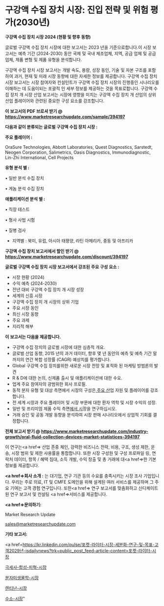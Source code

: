 # 구강액 수집 장치 시장: 진입 전략 및 위험 평가(2030년)

<strong>구강액 수집 장치 시장 2024 (현황 및 향후 동향)</strong>

글로벌 구강액 수집 장치 시장에 대한 보고서는 2023 년을 기준으로합니다.이 시장 보고서는 예측 기간 (2024-2030) 동안 국제 및 국내 제조업체, 지역, 공급 업체 및 공급 업체, 제품 변형 및 제품 유형을 분석합니다.

구강액 수집 장치 시장 보고서는 개발 속도, 용량, 성장 동인, 기술 및 자본 구조를 포함하여 과거, 현재 및 미래 시장 동향에 대한 자세한 정보를 제공합니다. 구강액 수집 장치 시장 보고서는 시장 참여자와 컨설턴트가 구강액 수집 장치 시장의 진행중인 시나리오를 이해하는 데 도움이되는 포괄적 인 세부 정보를 제공하는 것을 목표로합니다. 구강액 수집 장치 개 시장 산업 보고서는 시장에 영향을 미치는 구강액 수집 장치 개 산업의 상위 산업 플레이어와 관련된 중요한 구성 요소를 강조합니다.



<strong>이 보고서의 PDF 브로셔 받기 @ <a href=https://www.marketresearchupdate.com/sample/394197>https://www.marketresearchupdate.com/sample/394197</a></strong>



<strong>다음과 같이 분류되는 글로벌 구강액 수집 장치 시장 :</strong>



<strong>주요 플레이어 :</strong>

OraSure Technologies, Abbott Laboratories, Quest Diagnostics, Sarstedt, Neogen Corporation, Salimetrics, Oasis Diagnostics, Immunodiagnostic, Lin-Zhi International, Cell Projects



<strong>유형 분석 별 :</strong>

• 일반 분석 수집 장치

• 게놈 분석 수집 장치



<strong>애플리케이션 분석 별 :</strong>

• 직장 테스트

• 형사 사법 시험

• 질병 검사

<ul>
  <li>지역별 : 북미, 유럽, 아시아 태평양, 라틴 아메리카, 중동 및 아프리카</li>
</ul>


<strong>구강액 수집 장치 보고서에서 할인 받기 @ <a href=https://www.marketresearchupdate.com/discount/394197>https://www.marketresearchupdate.com/discount/394197</a></strong>



<strong>글로벌 구강액 수집 장치 시장 보고서에서 강조된 주요 구성 요소 :</strong>
<ul>
  <li>시장 현황 (2024)</li>
  <li>수익 예측 (2024-2030)</li>
  <li>전년 대비 구강액 수집 장치 개 시장 성장</li>
  <li>세계의 신흥 시장</li>
  <li>구강액 수집 장치 개 시장의 상위 기업</li>
  <li>주요 시장 동인</li>
  <li>최신 시장 동향</li>
  <li>주요 과제</li>
  <li>지리적 해부</li>
</ul>


<strong>이 보고서는 다음을 제공합니다.</strong>
<ul>
  <li>구강액 수집 장치의 글로벌 시장에 대한 심층적 개요.</li>
  <li>글로벌 산업 동향, 2015 년의 과거 데이터, 향후 몇 년 동안의 예측 및 예측 기간 말까지의 연간 복합 성장률 (CAGR) 예상치를 평가합니다.</li>
  <li>Global 구강액 수집 장치를위한 새로운 시장 전망 및 표적화 된 마케팅 방법론의 발견</li>
  <li>R &amp; D에 대한 논의, 신제품 출시 및 애플리케이션에 대한 수요.</li>
  <li>업계 주요 참여자의 광범위한 회사 프로필.</li>
  <li>동적 분자 유형 및 대상 측면에서 시장의 구성은<a href=> 주요 산</a>업 자원 및 플레이어를 강조합니다.</li>
  <li>전 세계 시장과 주요 플레이어 및 시장 부문에 대한 환자 역학 및 시장 수익의 성장.</li>
  <li>일반 및 프리미엄 제품 수익 측면<a href=>에서 시</a>장을 연구하십시오.</li>
  <li>거래 승인 및 공동 개발 동향을 분석하여 시장 판매 시나리오에서 상업적 기회를 결정합니다.</li>
</ul>



<strong>전체 보고서 받기 @ <a href=https://www.marketresearchupdate.com/industry-growth/oral-fluid-collection-devices-market-statistices-394197>https://www.marketresearchupdate.com/industry-growth/oral-fluid-collection-devices-market-statistices-394197</a></strong>

이 연구는<a href=> 산업 존중</a> 체인, 강력한 비즈니스 전략, 비용, 구조, 생성 제한, 운송, 시장 범위 및 제한 사용률을 통합합니다. 또한 시장 구성원 및 구성 프로파일 링, 연락처 데이터, 항목 / 혜택 침대, 소득 개발, 수익 창출 및 총 거래에 대<a href=>한 기본 </a>정보를 제공합니다.



<strong><a href=>회사 소</a>개 :</strong>
는 대기업, 연구 기관 등의 수요를 충족시키는 시장 조사 기업입니다. 우리는 주로 의료, IT 및 CMFE 도메인을 위해 설계된 여러 서비스를 제공하며 그 주요 기여는 고객 경험 연구입니다. 또한<a href=> 연구 보</a>고서를 맞춤화하고 신디케이트 된 연구 보고서 및 컨설팅 <a href=>서비스</a>를 제공합니다.



<strong><a href=>문의하기:</a></strong>

Market Research Update

sales@marketresearchupdate.com



<strong>기타 보고서:</strong>

<a href=https://kr.linkedin.com/pulse/포켓-라이터-시장-세분화-연구-및-목표-고객2029년-isdailynews?trk=public_post_feed-article-content>포켓-라이터-시장</a>

<a href=https://www.linkedin.com/pulse/극세사-합성-피혁-시장-현재-및-미래-성장-2029-survey-spotlight-pro-24-analysis/>극세사-합성-피혁-시장</a>

<a href=https://www.linkedin.com/pulse/분자미생물학-시장-현재-및-미래-성장-2029-trend-tracking-tips-360-analysis-a9p3c/>분자미생물학-시장</a>

<a href=https://www.linkedin.com/pulse/렌티난-시장-세분화-연구-및-목표-고객2029년-analytics-avenue-adventures-24-ana-rsntf/>렌티난-시장</a>

<a href=https://www.linkedin.com/pulse/수소-시장-동향-및-성장-전망-consumer-connection-compendium-ana-mcywc/>수소-시장</a>"
